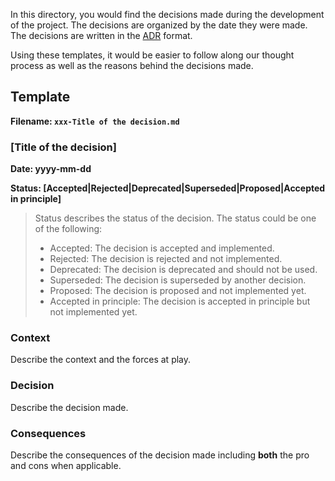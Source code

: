 In this directory, you would find the decisions made during the development of the project. The decisions are organized by the date they were made. The decisions are written in the [ADR](https://adr.github.io/) format.

Using these templates, it would be easier to follow along our thought process as well as the reasons behind the decisions made.

## Template 

**Filename: `xxx-Title of the decision.md`**

### [Title of the decision]
**Date: yyyy-mm-dd**

**Status: [Accepted|Rejected|Deprecated|Superseded|Proposed|Accepted in principle]**

> Status describes the status of the decision. The status could be one of the following:
> - Accepted: The decision is accepted and implemented.
> - Rejected: The decision is rejected and not implemented.
> - Deprecated: The decision is deprecated and should not be used.
> - Superseded: The decision is superseded by another decision.
> - Proposed: The decision is proposed and not implemented yet.
> - Accepted in principle: The decision is accepted in principle but not implemented yet.

### Context
Describe the context and the forces at play.

### Decision
Describe the decision made.

### Consequences
Describe the consequences of the decision made including **both** the pro and cons when applicable.